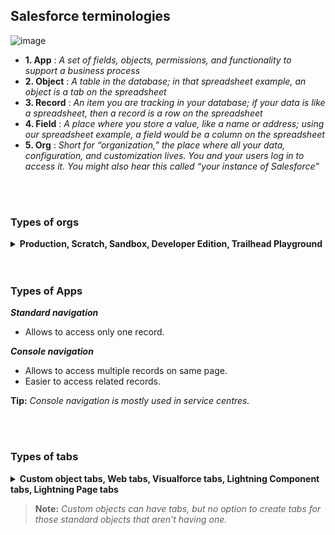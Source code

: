 
## Salesforce terminologies
![image](https://user-images.githubusercontent.com/63545175/188314760-13b4424a-b492-4f14-9cea-5ad50cddd374.png)
- **1. App** :	_A set of fields, objects, permissions, and functionality to support a business process_
- **2. Object** :	_A table in the database; in that spreadsheet example, an object is a tab on the spreadsheet_
- **3. Record** :	_An item you are tracking in your database; if your data is like a spreadsheet, then a record is a row on the spreadsheet_
- **4. Field** :	_A place where you store a value, like a name or address; using our spreadsheet example, a field would be a column on the spreadsheet_
- **5. Org** :	_Short for “organization,” the place where all your data, configuration, and customization lives. You and your users log in to access it. You might also hear this called “your instance of Salesforce”_


<br/>

<br/>


### Types of orgs
<details>
<summary>  <b> Production, Scratch, Sandbox, Developer Edition, Trailhead Playground</b>  </summary>
<p>
  
---

### Production org 
  - Production environment (Business logic + Live data)
  - Production org is the main org of company.
  - For login to production org you go to login.salesforce.com
  
### Scratch org
- They’re automatically destroyed every seven days.
- Scratch orgs are empty without any data or metadata.
  - You can develop new features and know that nothing else will interfere with your code. 
  - If something’s not working, it is most definitely your code, and not someone else’s customization.


### Sandbox org
  - Testing environment (Business logic + sample data)
  - Sandbox org is an identical copy of production metadata or metadata and data.
  - Sandbox org are designed for development, testing and training activities.
  - For login in sandbox org you go to test.salesforce.com
  - Username & passwords in sandbox are same as in production org (username will have .nameofthesandbox at the end)
  - There are 4 types of sandbox
    - ***Developer sandbox*** : _Development, Unit testing_
      - Includes a copy of your production org’s configuration (metadata), no data
    - ***Developer pro sandbox*** : _Integration testing, Quality Assurance_
      - Includes a copy of your production org’s configuration (metadata), no data
    - ***Partial copy sandbox*** : _User Acceptance Testing, Staging_
      - Includes a copy of prod org's metadata and, sample data (10k records per object)
    - ***Full copy sandbox*** : _Training, Deployment_
      - Exact copy of production
      
![image](https://user-images.githubusercontent.com/63545175/205821628-44378988-a24e-4576-b6dd-897a89a6b7ba.png)   

![image](https://user-images.githubusercontent.com/63545175/198032578-571b9e52-0440-4cbd-9b23-3d4fa5186122.png)



<br/>

<details>
<summary> <h3> Developer Edition org </h3> </summary>
<p>

---


### Methods to login to salesforce
- i. Web Browser through https://login.salesforce.com/ URL. 
- ii. External API (Application Programming Interface) like Data loader. 
- iii. Single Sign On (SSO).
- iv. OAuth.


### Signup and Create an account on [developer.salesforce.com](https://www.developer.salesforce.com)

<details>
<summary>  Changing org url <b> My Domain </b>  </summary>
<p>

![image](https://user-images.githubusercontent.com/63545175/192521568-6e40fb7d-0aec-454b-a74c-32c35916b438.png)

</p>
</details>

<details>
<summary> <b> Restrict User Email Domains </b>  </summary>
<p>

	- From Setup, in the Quick Find box, enter Allowed Email Domains, and then select Allowed Email Domains.
	- Click New Allowed Email Domain.
	- Enter a Domain.
		- You can enter a top-level domain, such as companya.org, or a subdomain, such as user.companya.org.
	- Click Save.

</p>
</details>


### Open setup type ``company information`` to view details about the company


<details>
<summary> <b> Installation of apps from <a href="https://appexchange.salesforce.com/"> appExchange </a> </b> </summary>
<p>
  
---
  
### What is AppExchange
  - An online marketplace for salesforce apps, components and consulting services.
  - Link: https://appexchange.salesforce.com/
  
  
---  
  
<p>
</details>

---

</p>
</details>

  - Developer environment (Business logic for development or enhancement)
  - They are provided for free to developers to test and understand new functionalities.
  - Login is similar as production org (you go to login.salesforce.com)

<br/>

### Trailhead Playground (TP) org
  - It is a safe environment where you can practice the skills you’re learning before you take them to your real work.
  - These orgs are self destructive when not used for a long time.

<br/>

**💡 Tip:** _Sandboxes are not available for developer Ed Org & Trailhead Playground org. <br/> main purpose of sandbox is testing, development, tutorial. hence, sandbox not required for developer ed org, Trailhead playground org._

---
  
</p>
</details>


<br/>

<br/>


### Types of Apps
***Standard navigation***
  - Allows to access only one record.

***Console navigation***
  - Allows to access multiple records on same page.
  - Easier to access related records.

**Tip:** _Console navigation is mostly used in service centres._


<br/>

<br/>


### Types of tabs
<details>
<summary>  <b> Custom object tabs, Web tabs, Visualforce tabs, Lightning Component tabs, Lightning Page tabs </b>  </summary>
<p>
  
---

![image](https://user-images.githubusercontent.com/63545175/193032535-2856f6a1-9276-484d-a053-850af20a288e.png)

---
  
</p>
</details>

> **Note:** _Custom objects can have tabs, but no option to create tabs for those standard objects that aren't having one._

<br/>





